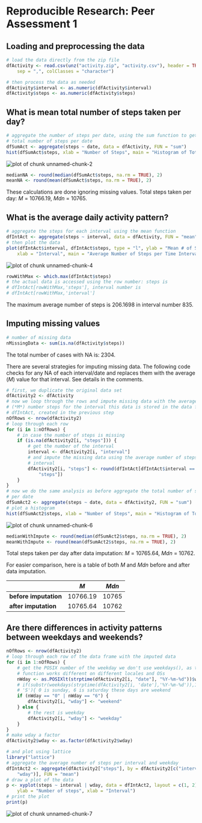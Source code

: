 # Reproducible Research: Peer Assessment 1


## Loading and preprocessing the data

```r
# load the data directly from the zip file
dfActivity <- read.csv(unz("activity.zip", "activity.csv"), header = TRUE, as.is = TRUE, 
    sep = ",", colClasses = "character")

# then process the data as needed
dfActivity$interval <- as.numeric(dfActivity$interval)
dfActivity$steps <- as.numeric(dfActivity$steps)
```


## What is mean total number of steps taken per day?

```r
# aggregate the number of steps per date, using the sum function to get the
# total number of steps per date
dfSumAct <- aggregate(steps ~ date, data = dfActivity, FUN = "sum")
hist(dfSumAct$steps, xlab = "Number of Steps", main = "Histogram of Total # of Steps")
```

![plot of chunk unnamed-chunk-2](figure/unnamed-chunk-2.png) 


```r
medianNA <- round(median(dfSumAct$steps, na.rm = TRUE), 2)
meanNA <- round(mean(dfSumAct$steps, na.rm = TRUE), 2)
```

These calculations are done ignoring missing values.
Total steps taken per day: *M* = 10766.19, *Mdn* = 10765.

## What is the average daily activity pattern?

```r
# aggregate the steps for each interval using the mean function
dfIntAct <- aggregate(steps ~ interval, data = dfActivity, FUN = "mean")
# then plot the data
plot(dfIntAct$interval, dfIntAct$steps, type = "l", ylab = "Mean # of Steps", 
    xlab = "Interval", main = "Average Number of Steps per Time Interval")
```

![plot of chunk unnamed-chunk-4](figure/unnamed-chunk-4.png) 

```r
rowWithMax <- which.max(dfIntAct$steps)
# the actual data is accessed using the row number: steps is
# dfIntAct[rowWithMax,'steps'], interval number is
# dfIntAct[rowWithMax,'interval']
```

The maximum average number of steps is 206.1698 in interval number 835.

## Imputing missing values

```r
# number of missing data
nMissingData <- sum(is.na(dfActivity$steps))
```

The total number of cases with NA is: 2304.

There are several strategies for imputing missing data. The following code checks for any NA of each interval/date and replaces them with the average (*M*) value for that interval. See details in the comments.


```r
# first, we duplicate the original data set
dfActivity2 <- dfActivity
# now we loop through the rows and impute missing data with the average
# (*M*) number steps for the interval this data is stored in the data frame
# dfIntAct, created in the previous step
nOfRows <- nrow(dfActivity2)
# loop through each row
for (i in 1:nOfRows) {
    # in case the number of steps is missing
    if (is.na(dfActivity2[i, "steps"])) {
        # get the number of the interval
        interval <- dfActivity2[i, "interval"]
        # and impute the missing data using the average number of steps for that
        # interval
        dfActivity2[i, "steps"] <- round(dfIntAct[dfIntAct$interval == interval, 
            "steps"])
    }
}
# now we do the same analysis as before aggregate the total number of steps
# per date
dfSumAct2 <- aggregate(steps ~ date, data = dfActivity2, FUN = "sum")
# plot a histogram
hist(dfSumAct2$steps, xlab = "Number of Steps", main = "Histogram of Total # of Steps, Missing Data Imputed")
```

![plot of chunk unnamed-chunk-6](figure/unnamed-chunk-6.png) 

```r
medianWithImpute <- round(median(dfSumAct2$steps, na.rm = TRUE), 2)
meanWithImpute <- round(mean(dfSumAct2$steps, na.rm = TRUE), 2)
```

Total steps taken per day after data imputation: *M* = 10765.64, *Mdn* = 10762.

For easier comparison, here is a table of both *M* and *Mdn* before and after data imputation.

|   | *M* | *Mdn* |
|---|-----|---|
| **before imputation**  | 10766.19    | 10765  |
| **after imputation**  | 10765.64    | 10762  |

## Are there differences in activity patterns between weekdays and weekends?

```r
nOfRows <- nrow(dfActivity2)
# loop through each row of the data frame with the imputed data
for (i in 1:nOfRows) {
    # get the POSIX number of the weekday we don't use weekdays(), as this
    # function works different on different locales and OSs
    nWday <- as.POSIXlt(strptime(dfActivity2[i, "date"], "%Y-%m-%d"))$wday
    # if(substr(weekdays(strptime(dfActivity2[i, 'date'],'%Y-%m-%d')),1,1) ==
    # 'S'){ 0 is sunday, 6 is saturday these days are weekend
    if (nWday == "0" | nWday == "6") {
        dfActivity2[i, "wday"] <- "weekend"
    } else {
        # the rest is weekday
        dfActivity2[i, "wday"] <- "weekday"
    }
}
# make wday a factor
dfActivity2$wday <- as.factor(dfActivity2$wday)

# and plot using lattice
library("lattice")
# aggregate the average number of steps per interval and weekday
dfIntAct2 <- aggregate(dfActivity2["steps"], by = dfActivity2[c("interval", 
    "wday")], FUN = "mean")
# draw a plot of the data
p <- xyplot(steps ~ interval | wday, data = dfIntAct2, layout = c(1, 2), type = "l", 
    ylab = "Number of steps", xlab = "Interval")
# print the plot
print(p)
```

![plot of chunk unnamed-chunk-7](figure/unnamed-chunk-7.png) 

